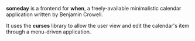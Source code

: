 **someday** is a frontend for **when**, a freely-available minimalistic calendar application written by Benjamin Crowell.

It uses the **curses** library to allow the user view and edit the calendar's item through a menu-driven application.

